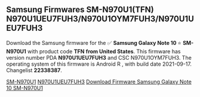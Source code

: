 <h2>Samsung Firmwares SM-N970U1(TFN) N970U1UEU7FUH3/N970U1OYM7FUH3/N970U1UEU7FUH3</h2>
Download the Samsung firmware for the ✅ <strong>Samsung Galaxy Note 10 </strong> ⭐ <strong>SM-N970U1</strong> with product code <strong>TFN</strong> <strong> from United States</strong>. This firmware has version number PDA <strong>N970U1UEU7FUH3</strong> and CSC N970U1OYM7FUH3. The operating system of this firmware is Android R , with build date 2021-09-17. Changelist <strong>22338387</strong>.


[SM-N970U1](https://samfirm.shop/samsung/model/SM-N970U1)
[N970U1UEU7FUH3](https://samfirm.shop/samsung/pda/N970U1UEU7FUH3)
[Download Firmware Samsung Galaxy Note 10 SM-N970U1](https://samfirm.shop/samsung/firmware/457295)
